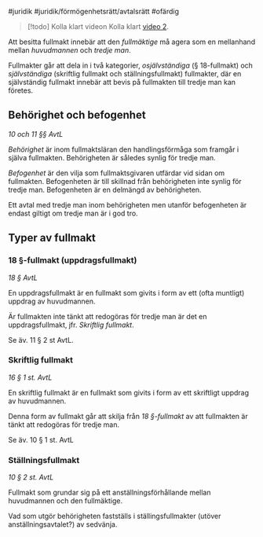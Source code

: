 #juridik #juridik/förmögenhetsrätt/avtalsrätt #ofärdig

> [!todo] Kolla klart videon
> Kolla klart [video 2](https://hv.instructure.com/courses/8038/pages/inspelat-material-2?module_item_id=337762).

Att besitta fullmakt innebär att den *fullmäktige* må agera som en mellanhand mellan *huvudmannen* och *tredje man*.

Fullmakter går att dela in i två kategorier, *osjälvständiga* (§ 18-fullmakt) och *självständiga* (skriftlig fullmakt och ställningsfullmakt) fullmakter, där en självständig fullmakt innebär att bevis på fullmakten till tredje man kan företes.
## Behörighet och befogenhet
*10 och 11 §§ AvtL*

*Behörighet* är inom fullmaktsläran den handlingsförmåga som framgår i själva fullmakten. Behörigheten är således synlig för tredje man.

*Befogenhet* är den vilja som fullmaktsgivaren utfärdar vid sidan om fullmakten. Befogenheten är till skillnad från behörigheten inte synlig för tredje man. Befogenheten är en delmängd av behörigheten.

Ett avtal med tredje man inom behörigheten men utanför befogenheten är endast giltigt om tredje man är i god tro.
## Typer av fullmakt
### 18 §-fullmakt (uppdragsfullmakt)
*18 § AvtL*

En uppdragsfullmakt är en fullmakt som givits i form av ett (ofta muntligt) uppdrag av huvudmannen.

Är fullmakten inte tänkt att redogöras för tredje man är det en uppdragsfullmakt, jfr. *Skriftlig fullmakt*.

Se äv. 11 § 2 st AvtL.
### Skriftlig fullmakt
*16 § 1 st. AvtL*

En skriftlig fullmakt är en fullmakt som givits i form av ett skriftligt uppdrag av huvudmannen.

Denna form av fullmakt går att skilja från *18 §-fullmakt* av att fullmakten är tänkt att redogöras för tredje man.

Se äv. 10 § 1 st. AvtL
### Ställningsfullmakt
*10 § 2 st. AvtL*

Fullmakt som grundar sig på ett anställningsförhållande mellan huvudmannen och den fullmäktige.

Vad som utgör behörigheten fastställs i ställingsfullmakter (utöver anställningsavtalet?) av sedvänja.
